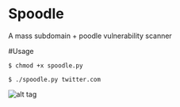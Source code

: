 # Spoodle
A mass subdomain + poodle vulnerability scanner




#Usage

`$ chmod +x spoodle.py`

`$ ./spoodle.py twitter.com`

![alt tag](http://i.imgur.com/mLElsDo.gif)

